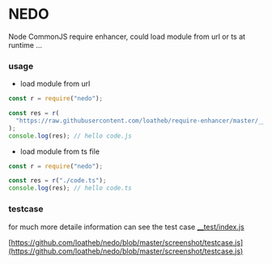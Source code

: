 # NEDO

Node CommonJS require enhancer, could load module from url or ts at runtime ...

### usage

- load module from url

```js
const r = require("nedo");

const res = r(
  "https://raw.githubusercontent.com/loatheb/require-enhancer/master/__test/case/code.js"
);
console.log(res); // hello code.js
```

- load module from ts file

```js
const r = require("nedo");

const res = r("./code.ts");
console.log(res); // hello code.ts
```

### testcase

for much more detaile information can see the test case [\_\_test/index.js](https://github.com/loatheb/nedo/blob/master/__test/index.js)

[https://github.com/loatheb/nedo/blob/master/screenshot/testcase.js](https://github.com/loatheb/nedo/blob/master/screenshot/testcase.js)
